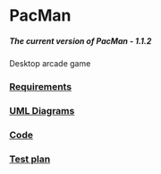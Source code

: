 # PacMan
##### The current version of PacMan - 1.1.2
Desktop arcade game 
### [Requirements](/Documents/Requirements/Requirements.md)
### [UML Diagrams](https://github.com/BoryaD/PacMan/tree/master/Documents/Diagrams)
### [Code](https://github.com/BoryaD/PacMan/tree/master/Code)
### [Test plan](https://github.com/BoryaD/PacMan/blob/master/Testing/Test%20plan.md)

